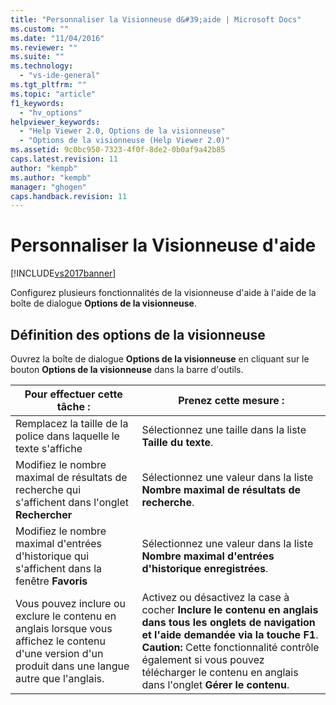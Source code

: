 ```yaml
---
title: "Personnaliser la Visionneuse d&#39;aide | Microsoft Docs"
ms.custom: ""
ms.date: "11/04/2016"
ms.reviewer: ""
ms.suite: ""
ms.technology: 
  - "vs-ide-general"
ms.tgt_pltfrm: ""
ms.topic: "article"
f1_keywords: 
  - "hv_options"
helpviewer_keywords: 
  - "Help Viewer 2.0, Options de la visionneuse"
  - "Options de la visionneuse (Help Viewer 2.0)"
ms.assetid: 9c0bc950-7323-4f0f-8de2-0b0af9a42b85
caps.latest.revision: 11
author: "kempb"
ms.author: "kempb"
manager: "ghogen"
caps.handback.revision: 11
---
```

# Personnaliser la Visionneuse d&#39;aide
[!INCLUDE[vs2017banner](../code-quality/includes/vs2017banner.md)]

Configurez plusieurs fonctionnalités de la visionneuse d'aide à l'aide de la boîte de dialogue **Options de la visionneuse**.  
  
## Définition des options de la visionneuse  
 Ouvrez la boîte de dialogue **Options de la visionneuse** en cliquant sur le bouton **Options de la visionneuse** dans la barre d'outils.  
  
|Pour effectuer cette tâche :|Prenez cette mesure :|  
|----------------------------------|---------------------------|  
|Remplacez la taille de la police dans laquelle le texte s'affiche|Sélectionnez une taille dans la liste **Taille du texte**.|  
|Modifiez le nombre maximal de résultats de recherche qui s'affichent dans l'onglet **Rechercher**|Sélectionnez une valeur dans la liste **Nombre maximal de résultats de recherche**.|  
|Modifiez le nombre maximal d'entrées d'historique qui s'affichent dans la fenêtre **Favoris**|Sélectionnez une valeur dans la liste **Nombre maximal d'entrées d'historique enregistrées**.|  
|Vous pouvez inclure ou exclure le contenu en anglais lorsque vous affichez le contenu d'une version d'un produit dans une langue autre que l'anglais.|Activez ou désactivez la case à cocher **Inclure le contenu en anglais dans tous les onglets de navigation et l'aide demandée via la touche F1**. **Caution:**  Cette fonctionnalité contrôle également si vous pouvez télécharger le contenu en anglais dans l'onglet **Gérer le contenu**.|